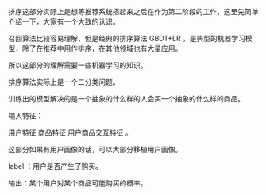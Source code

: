 排序这部分实际上是想等推荐系统搭起来之后在作为第二阶段的工作，这里先简单介绍一下，大家有一个大致的认识。



召回算法比较容易理解，但是经典的排序算法 GBDT+LR 。是典型的机器学习模型，除了在推荐中用作排序，在其他领域也有大量应用。

所以这部分的理解需要一些机器学习的知识。













排序算法实际上是一个二分类问题。

训练出的模型解决的是一个抽象的什么样的人会买一个抽象的什么样的商品。



输入特征： 

用户特征 商品特征 用户商品交互特征 。



这部分如果有用户画像的话，可以大部分移植用户画像。

label ：用户是否产生了购买。

输出：某个用户对某个商品可能购买的概率。
